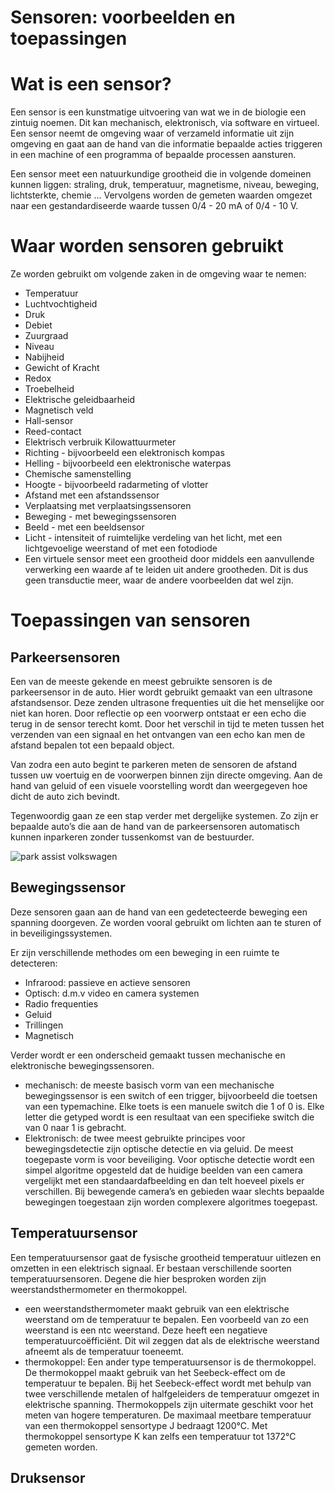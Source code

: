 # Sensoren: voorbeelden en toepassingen


# Wat is een sensor?

Een sensor is een kunstmatige uitvoering van wat we in de biologie een zintuig noemen. Dit kan mechanisch, elektronisch, via software en virtueel. Een sensor neemt de omgeving waar of verzameld informatie uit zijn omgeving en gaat aan de hand van die informatie bepaalde acties triggeren in een machine of een programma of bepaalde processen aansturen.

Een sensor meet een natuurkundige grootheid die in volgende domeinen kunnen liggen: straling, druk, temperatuur, magnetisme, niveau, beweging, lichtsterkte, chemie … Vervolgens worden de gemeten waarden omgezet naar een gestandardiseerde waarde tussen 0/4 - 20 mA of 0/4 - 10 V.


# Waar worden sensoren gebruikt

Ze worden gebruikt om volgende zaken in de omgeving waar te nemen:



*   Temperatuur
*   Luchtvochtigheid
*   Druk
*   Debiet
*   Zuurgraad
*   Niveau
*   Nabijheid
*   Gewicht of Kracht
*   Redox
*   Troebelheid
*   Elektrische geleidbaarheid
*   Magnetisch veld
*   Hall-sensor
*   Reed-contact
*   Elektrisch verbruik Kilowattuurmeter
*   Richting - bijvoorbeeld een elektronisch kompas
*   Helling - bijvoorbeeld een elektronische waterpas
*   Chemische samenstelling
*   Hoogte - bijvoorbeeld radarmeting of vlotter
*   Afstand met een afstandssensor
*   Verplaatsing met verplaatsingssensoren
*   Beweging - met bewegingssensoren
*   Beeld - met een beeldsensor
*   Licht - intensiteit of ruimtelijke verdeling van het licht, met een lichtgevoelige weerstand of met een fotodiode
*   Een virtuele sensor meet een grootheid door middels een aanvullende verwerking een waarde af te leiden uit andere grootheden. Dit is dus geen transductie meer, waar de andere voorbeelden dat wel zijn.


# Toepassingen van sensoren


## Parkeersensoren

Een van de meeste gekende en meest gebruikte sensoren is de parkeersensor in de auto. Hier wordt gebruikt gemaakt van een ultrasone afstandsensor. Deze zenden ultrasone frequenties uit die het menselijke oor niet kan horen. Door reflectie op een voorwerp ontstaat er een echo die terug in de sensor terecht komt. Door het verschil in tijd te meten tussen het verzenden van een signaal en het ontvangen van een echo kan men de afstand bepalen tot een bepaald object. 

Van zodra een auto begint te parkeren meten de sensoren de afstand tussen uw voertuig en de voorwerpen binnen zijn directe omgeving. Aan de hand van geluid of een visuele voorstelling wordt dan weergegeven hoe dicht de auto zich bevindt. 

Tegenwoordig gaan ze een stap verder met dergelijke systemen. Zo zijn er bepaalde auto’s die aan de hand van de parkeersensoren automatisch kunnen inparkeren zonder tussenkomst van de bestuurder. 

![park assist volkswagen](https://www.carsystems.eu/img/products/69/6/26_max.jpg)

## Bewegingssensor

Deze sensoren gaan aan de hand van een gedetecteerde beweging een spanning doorgeven. Ze worden vooral gebruikt om lichten aan te sturen of in beveiligingssystemen. 

Er zijn verschillende methodes om een beweging in een ruimte te detecteren: 



*   Infrarood: passieve en actieve sensoren
*   Optisch: d.m.v video en camera systemen
*   Radio frequenties
*   Geluid
*   Trillingen
*   Magnetisch

Verder wordt er een onderscheid gemaakt tussen mechanische en elektronische bewegingssensoren. 



*   mechanisch: de meeste basisch vorm van een mechanische bewegingssensor is een switch of een trigger, bijvoorbeeld die toetsen van een typemachine. Elke toets is een manuele switch die 1 of 0 is. Elke letter die getyped wordt is een resultaat van een specifieke switch die van 0 naar 1 is gebracht. 
*   Elektronisch: de twee meest gebruikte principes voor bewegingsdetectie zijn  optische detectie en via geluid. De meest toegepaste vorm is voor beveiliging. Voor optische detectie wordt een simpel algoritme opgesteld dat de huidige beelden van een camera vergelijkt met een standaardafbeelding en dan telt hoeveel pixels er verschillen. Bij bewegende camera’s en gebieden waar slechts bepaalde bewegingen toegestaan zijn worden complexere algoritmes toegepast. 


## Temperatuursensor

Een temperatuursensor gaat de fysische grootheid temperatuur uitlezen en omzetten in een elektrisch signaal. Er bestaan verschillende soorten temperatuursensoren. Degene die hier besproken worden zijn weerstandsthermometer en thermokoppel. 



*   een weerstandsthermometer maakt gebruik van een elektrische weerstand om de temperatuur te bepalen. Een voorbeeld van zo een weerstand is een ntc weerstand. Deze heeft een negatieve temperatuurcoëfficiënt. Dit wil zeggen dat als de elektrische weerstand afneemt als de temperatuur toeneemt. 
*   thermokoppel: Een ander type temperatuursensor is de thermokoppel. De thermokoppel maakt gebruik van het Seebeck-effect om de temperatuur te bepalen. Bij het Seebeck-effect wordt met behulp van twee verschillende metalen of halfgeleiders de temperatuur omgezet in elektrische spanning. Thermokoppels zijn uitermate geschikt voor het meten van hogere temperaturen. De maximaal meetbare temperatuur van een thermokoppel sensortype J bedraagt 1200°C. Met thermokoppel sensortype K kan zelfs een temperatuur tot 1372°C gemeten worden.


## Druksensor